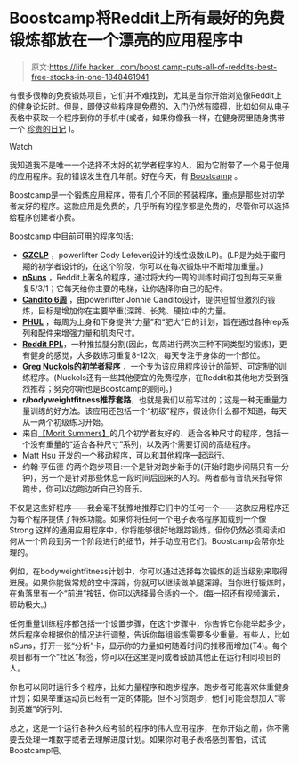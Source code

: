 # Boostcamp将Reddit上所有最好的免费锻炼都放在一个漂亮的应用程序中

> 原文:[https://life hacker . com/boost camp-puts-all-of-reddits-best-free-stocks-in-one-1848461941](https://lifehacker.com/boostcamp-puts-all-of-reddits-best-free-workouts-in-one-1848461941)

有很多很棒的免费锻炼项目，它们并不难找到，尤其是当你开始浏览像Reddit上的健身论坛时。但是，即使这些程序是免费的，入门仍然有障碍，比如如何从电子表格中获取一个程序到你的手机中(或者，如果你像我一样，在健身房里随身携带一个 [珍贵的日记](https://www.theonion.com/guy-at-gym-has-precious-little-diary-to-keep-track-of-a-1819578810) )。

Watch

我知道我不是唯一一个选择不太好的初学者程序的人，因为它附带了一个易于使用的应用程序。我的错误发生在几年前。好在今天，有 [Boostcamp](https://www.boostcamp.app) 。

Boostcamp是一个锻炼应用程序，带有几个不同的预装程序，重点是那些对初学者友好的程序。这款应用是免费的，几乎所有的程序都是免费的，尽管你可以选择给程序创建者小费。

Boostcamp 中目前可用的程序包括:

*   [**GZCLP**](https://www.reddit.com/r/Fitness/comments/6pjiwd/heres_a_quick_summary_of_the_gzclp_linear/) ，powerlifter Cody Lefever设计的线性级数(LP)。(LP是为处于蜜月期的初学者设计的，在这个阶段，你可以在每次锻炼中不断增加重量。)
*   [**nSuns**](https://liftvault.com/programs/powerlifting/n-suns-lifting-spreadsheets/) ，Reddit上著名的程序，通过将大约一周的训练时间打包到每天来重复5/3/1；它每天给你主要的电梯，让你选择你自己的配件。
*   [**Candito 6周**](http://www.canditotraininghq.com/free-programs/) ，由powerlifter Jonnie Candito设计，提供短暂但激烈的锻炼，目标是增加你在主要举重(深蹲、长凳、硬拉)中的力量。
*   [**PHUL**](https://www.muscleandstrength.com/workouts/phul-workout) ，每周为上身和下身提供“力量”和“肥大”日的计划，旨在通过各种rep系列和配件来增强力量和肌肉尺寸。
*   [**Reddit PPL**](https://www.reddit.com/r/Fitness/comments/37ylk5/a_linear_progression_based_ppl_program_for/)，一种推拉腿分割(因此，每周进行两次三种不同类型的锻炼)，更有健身的感觉，大多数练习重复8-12次，每天专注于身体的一个部位。
*   [**Greg Nuckols的初学者程序**](https://www.boostcamp.app/greg-nuckols-beginner-program) ，一个专为该应用程序设计的简短、可定制的训练程序。(Nuckols还有一些其他便宜的免费程序，在Reddit和其他地方受到强烈推荐；努克尔斯也是Boostcamp的顾问。)
*   **r/bodyweightfitness推荐套路**，也就是我们以前写过的；这是一种无重量力量训练的好方法。该应用还包括一个“初级”程序，假设你什么都不知道，每天从一两个初级练习开始。
*   来自[【Morit Summers】](https://www.moritsummerspersonaltraining.com)的几个初学者友好的、适合各种尺寸的程序，包括一个没有重量的“适合各种尺寸”系列，以及两个需要订阅的高级程序。
*   Matt Hsu 开发的一个移动程序，可以和其他程序一起运行。
*   约翰·亨伍德 的两个跑步项目:一个是针对跑步新手的(开始时跑步间隔只有一分钟)，另一个是针对那些休息一段时间后回来的人的。两者都有音轨来指导你跑步，你可以边跑边听自己的音乐。

不仅是这些好程序——我会毫不犹豫地推荐它们中的任何一个——这款应用程序还为每个程序提供了特殊功能。如果你将任何一个电子表格程序加载到一个像Strong 这样的通用应用程序中，你将能够很好地跟踪锻炼，但你仍然必须阅读如何从一个阶段到另一个阶段进行的细节，并手动应用它们。Boostcamp会帮你处理的。

例如，在bodyweightfitness计划中，你可以通过选择每次锻炼的适当级别来取得进展。如果你能做常规的空中深蹲，你就可以继续做单腿深蹲。当你进行锻炼时，在角落里有一个“前进”按钮，你可以选择最合适的一个。(每一招还有视频演示，帮助极大。)

任何重量训练程序都包括一个设置步骤，在这个步骤中，你告诉它你能举起多少，然后程序会根据你的情况进行调整，告诉你每组锻炼需要多少重量。有些人，比如nSuns，打开一张“分析”卡，显示你的力量如何随着时间的推移而增加(T4)。每个项目都有一个“社区”标签，你可以在这里提问或者鼓励其他正在运行相同项目的人。

你也可以同时运行多个程序，比如力量程序和跑步程序。跑步者可能喜欢体重健身计划；如果举重运动员已经有一定的体能，但不习惯跑步，他们可能会想加入“零到英雄”的行列。

总之，这是一个运行各种久经考验的程序的伟大应用程序，在你开始之前，你不需要去处理一堆数字或者去理解进度计划。如果你对电子表格感到害怕，试试Boostcamp吧。